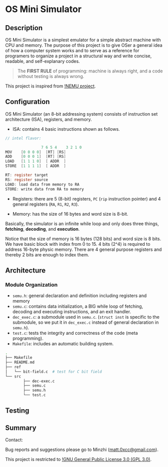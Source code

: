 # OS Mini Simulator

## Description

OS Mini Simulator is a simplest emulator for a simple abstract machine with CPU and
memory. The purpose of this project is to give OSer a general idea of how
a computer system works and to serve as a reference for programers to organize a
project in a structural way and write concise, readable, and self-explanary
codes.

> The **FIRST RULE** of programming: machine is always right, and a code without testing is always wrong. 

This project is inspired from [!NEMU project](https://github.com/NJU-ProjectN/nemu).

## Configuration

OS Mini Simulator (an 8-bit addressing system) consists of instruction set
architecture (ISA), registers, and memory.

- ISA: contains 4 basic instructions shown as follows.
	
```c
// intel flavor:

				7 6 5 4    3 2 1 0
MOV    [0 0 0 0]  [RT] [RS]
ADD    [0 0 0 1]  [RT] [RS]
LOAD   [1 1 1 0]  [ ADDR  ]
STORE  [1 1 1 1]  [ ADDR  ]

RT: register target
RS: register source
LOAD: load data from memory to RA
STORE: write data from RA to memory
```

- Registers: there are 5 (8-bit) registers, `PC` (`rip` instruction pointer) and 4 general registers (`RA`, `R1`, `R2`, `R3`).

- Memory: has the size of 16 bytes and word size is 8-bit.

Basically, the simulator is an infinite while loop and only does three things,
**fetching**, **decoding**, and **execution**.

Notice that the size of memory is 16 bytes (128 bits) and word size is 8 bits. We
have basic block with index from 0 to 15. 4 bits (2^4) is required to address 16-byte
physic memory. There are 4 general purpose registers and thereby 2 bits are enough
to index them.

## Architecture

### Module Organization

- `semu.h`: general declaration and definition including registers and memory
- `semu.c`: contains data initialization, a BIG while loop of fetching, decoding and executing instructions,
	and an exit handler.
- `dec_exec.c`: a submodule used in `semu.c`. (`struct inst` is specific to
	the submodule, so we put it in `dec_exec.c` instead of general declaration
	in `semu.h`).
- `test.c`: tests the integrity and correctness of the code (meta programming).
- `Makefile`: includes an automatic building system.

```bash
.
├── Makefile
├── README.md
├── ref
│   └── bit-field.c  # test for C bit field
└── src
		├── dec-exec.c
		├── semu.c
		├── semu.h
		└── test.c
```

## Testing

## Summary

Contact:

Bug reports and suggestions please go to Minzhi (matt.0xcc@gmail.com).

This project is restricted to [!GNU General Public License 3.0 (GPL 3.0)](https://opensource.org/licenses/GPL-3.0).
